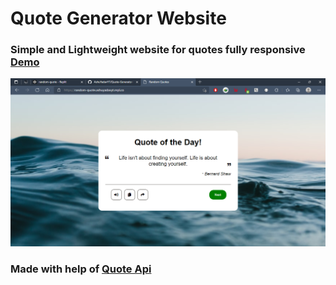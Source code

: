 # Quote Generator Website
### Simple and Lightweight website for quotes fully responsive [Demo](http://random-quote.ashuyadavyt.repl.co/)

![Screenshot](https://raw.githubusercontent.com/AshuYadavYT/Quote-Generator-Website/main/images/Screenshot.png)

### Made with help of [Quote Api](https://github.com/lukePeavey/quotable)
